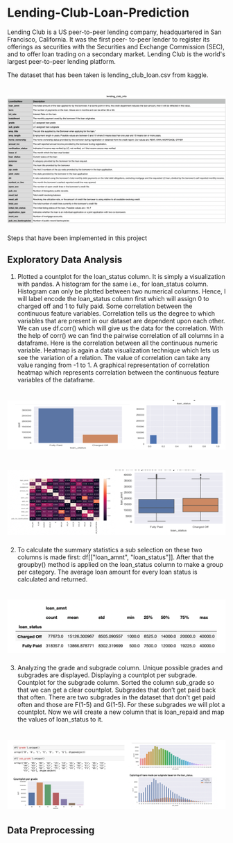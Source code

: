 # Lending-Club-Loan-Prediction
Lending Club is a US peer-to-peer lending company, headquartered in San Francisco, California. It was the first peer-
to-peer lender to register its offerings as securities with the Securities and Exchange Commission (SEC), and to offer loan trading on a secondary market. Lending Club is the world's largest peer-to-peer lending platform.

The dataset that has been taken is lending_club_loan.csv from kaggle.
# ![Rishita Kotiyal header](https://github.com/rishita27/Lending-Club-Loan-Prediction/blob/master/Outputs/Info.png)

Steps that have been implemented in this project

## Exploratory Data Analysis

1. Plotted a countplot for the loan_status column. It is simply a visualization with pandas. A histogram for the same i.e., for loan_status column. Histogram can only be plotted between two numerical columns. Hence, I will label encode the loan_status column first which will assign 0 to charged off and 1 to fully paid. Some correlation between the continuous feature variables. Correlation tells us the degree to which variables that are present in our dataset are dependent upon each other. We can use df.corr() which will give us the data for the correlation. With the help of corr() we can find the pairwise correlation of all columns in a dataframe. Here is the correlation between all the continuous numeric variable. Heatmap is again a data visualization technique which lets us see the variation of a relation. The value of correlation can take any value ranging from -1 to 1. A graphical representation of correlation heatmap which represents correlation between the continuous feature variables of the dataframe.
# ![Rishita Kotiyal header](https://github.com/rishita27/Lending-Club-Loan-Prediction/blob/master/Outputs/image.png)
# ![Rishita Kotiyal header](https://github.com/rishita27/Lending-Club-Loan-Prediction/blob/master/Outputs/image-2.png)

2. To calculate the summary statistics a sub selection on these two columns is made first: df[["loan_amnt", "loan_status"]]. After that the groupby() method is applied on the loan_status column to make a group per category. The average loan amount for every loan status is calculated and returned.
# ![Rishita Kotiyal header](https://github.com/rishita27/Lending-Club-Loan-Prediction/blob/master/Outputs/Screenshot%202022-01-13%20at%206.40.25%20PM.png)

3. Analyzing the grade and subgrade column. Unique possible grades and subgrades are displayed. Displaying a countplot per subgrade. Countplot for the subgrade column. Sorted the column sub_grade so that we can get a clear countplot. Subgrades that don’t get paid back that often. There are two subgrades in the dataset that don't get paid often and those are F(1-5) and G(1-5). For these subgrades we will plot a countplot. Now we will create a new column that is loan_repaid and map the values of loan_status to it.
# ![Rishita Kotiyal header](https://github.com/rishita27/Lending-Club-Loan-Prediction/blob/master/Outputs/image-5.png)
## Data Preprocessing



